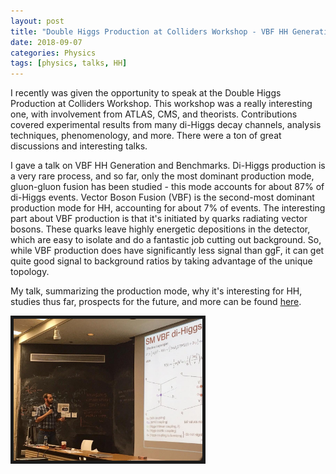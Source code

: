 ```yaml
---
layout: post
title: "Double Higgs Production at Colliders Workshop - VBF HH Generation and Benchmarks"
date: 2018-09-07
categories: Physics
tags: [physics, talks, HH]
---
```


I recently was given the opportunity to speak at the Double Higgs Production at Colliders Workshop. This workshop was a really interesting one, with involvement from ATLAS, CMS, and theorists. Contributions covered experimental results from many di-Higgs decay channels, analysis techniques, phenomenology, and more. There were a ton of great discussions and interesting talks.

I gave a talk on VBF HH Generation and Benchmarks. Di-Higgs production is a very rare process, and so far, only the most dominant production mode, gluon-gluon fusion has been studied - this mode accounts for about 87% of di-Higgs events. Vector Boson Fusion (VBF) is the second-most dominant production mode for HH, accounting for about 7% of events. The interesting part about VBF production is that it's initiated by quarks radiating vector bosons. These quarks leave highly energetic depositions in the detector, which are easy to isolate and do a fantastic job cutting out background. So, while VBF production does have significantly less signal than ggF, it can get quite good signal to background ratios by taking advantage of the unique topology.

My talk, summarizing the production mode, why it's interesting for HH, studies thus far, prospects for the future, and more can be found [here](https://indico.cern.ch/event/731450/contributions/3099727/attachments/1712396/2761176/vbf_hh_burch2018_final.pdf).

<img src="/blogimages/doublehiggsatcolliders.jpg" alt="" class="center" border="5" style="width:60%;"/>

